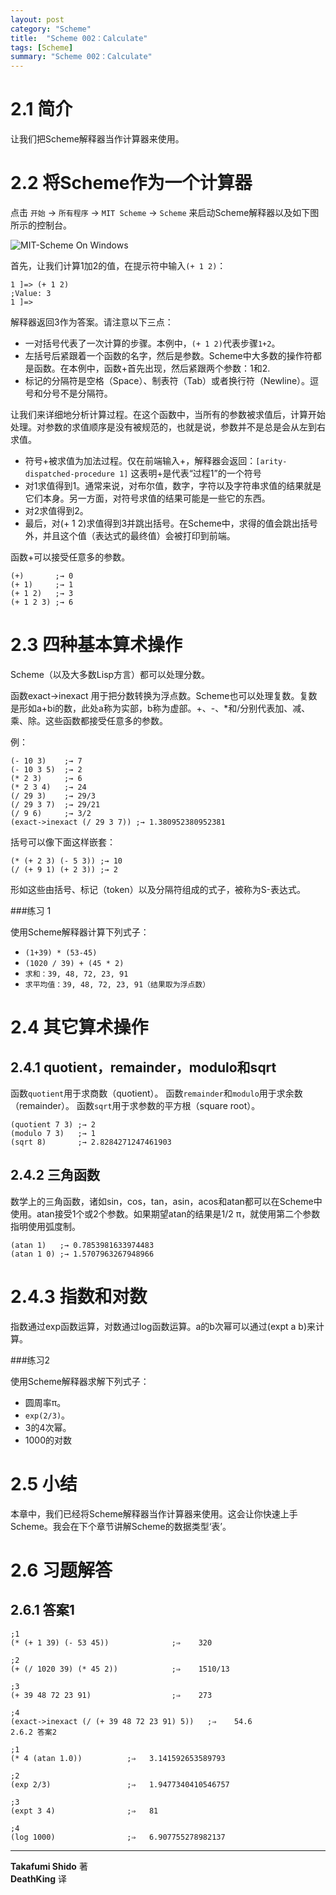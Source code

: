 ```yaml
---
layout: post
category: "Scheme"
title:  "Scheme 002：Calculate"
tags: [Scheme]
summary: "Scheme 002：Calculate"
---
```

# 2.1 简介
让我们把Scheme解释器当作计算器来使用。

# 2.2 将Scheme作为一个计算器

点击 `开始` → `所有程序` → `MIT Scheme` → `Scheme` 来启动Scheme解释器以及如下图所示的控制台。

![MIT-Scheme On Windows](http://deathking.github.io/yast-cn/figures/mit_scheme1.png)

首先，让我们计算1加2的值，在提示符中输入`(+ 1 2)`：

	1 ]=> (+ 1 2)
	;Value: 3
	1 ]=> 

解释器返回3作为答案。请注意以下三点：

* 一对括号代表了一次计算的步骤。本例中，`(+ 1 2)`代表步骤`1+2`。  
* 左括号后紧跟着一个函数的名字，然后是参数。Scheme中大多数的操作符都是函数。在本例中，函数+首先出现，然后紧跟两个参数：1和2.  
* 标记的分隔符是空格（Space）、制表符（Tab）或者换行符（Newline）。逗号和分号不是分隔符。  

让我们来详细地分析计算过程。在这个函数中，当所有的参数被求值后，计算开始处理。对参数的求值顺序是没有被规范的，也就是说，参数并不是总是会从左到右求值。

* 符号+被求值为加法过程。仅在前端输入+，解释器会返回：`[arity-dispatched-procedure 1]` 这表明+是代表“过程1”的一个符号  
* 对1求值得到1。通常来说，对布尔值，数字，字符以及字符串求值的结果就是它们本身。另一方面，对符号求值的结果可能是一些它的东西。  
* 对2求值得到2。  
* 最后，对(+ 1 2)求值得到3并跳出括号。在Scheme中，求得的值会跳出括号外，并且这个值（表达式的最终值）会被打印到前端。  

函数+可以接受任意多的参数。

	(+)       ;→ 0
	(+ 1)     ;→ 1
	(+ 1 2)   ;→ 3
	(+ 1 2 3) ;→ 6


# 2.3 四种基本算术操作

Scheme（以及大多数Lisp方言）都可以处理分数。

函数exact->inexact 用于把分数转换为浮点数。Scheme也可以处理复数。复数是形如a+bi的数，此处a称为实部，b称为虚部。+、-、*和/分别代表加、减、乘、除。这些函数都接受任意多的参数。

例：

	(- 10 3)    ;→ 7
	(- 10 3 5)  ;→ 2
	(* 2 3)     ;→ 6
	(* 2 3 4)   ;→ 24
	(/ 29 3)    ;→ 29/3
	(/ 29 3 7)  ;→ 29/21
	(/ 9 6)     ;→ 3/2
	(exact->inexact (/ 29 3 7)) ;→ 1.380952380952381


括号可以像下面这样嵌套：

	(* (+ 2 3) (- 5 3)) ;→ 10
	(/ (+ 9 1) (+ 2 3)) ;→ 2


形如这些由括号、标记（token）以及分隔符组成的式子，被称为S-表达式。

###练习 1

使用Scheme解释器计算下列式子：

* `(1+39) * (53-45)`  
* `(1020 / 39) + (45 * 2)`  
* `求和：39, 48, 72, 23, 91`  
* `求平均值：39, 48, 72, 23, 91（结果取为浮点数）`  

# 2.4 其它算术操作

## 2.4.1 quotient，remainder，modulo和sqrt

函数`quotient`用于求商数（quotient）。
函数`remainder`和`modulo`用于求余数（remainder）。
函数`sqrt`用于求参数的平方根（square root）。

	(quotient 7 3) ;→ 2
	(modulo 7 3)   ;→ 1
	(sqrt 8)       ;→ 2.8284271247461903

## 2.4.2 三角函数

数学上的三角函数，诸如sin，cos，tan，asin，acos和atan都可以在Scheme中使用。atan接受1个或2个参数。如果期望atan的结果是1/2 π，就使用第二个参数指明使用弧度制。

	(atan 1)   ;→ 0.7853981633974483
	(atan 1 0) ;→ 1.5707963267948966

# 2.4.3 指数和对数

指数通过exp函数运算，对数通过log函数运算。a的b次幂可以通过(expt a b)来计算。

###练习2

使用Scheme解释器求解下列式子：

* 圆周率π。  
* `exp(2/3)`。  
* 3的4次幂。  
* 1000的对数  

# 2.5 小结

本章中，我们已经将Scheme解释器当作计算器来使用。这会让你快速上手Scheme。我会在下个章节讲解Scheme的数据类型‘表’。

# 2.6 习题解答

## 2.6.1 答案1

	;1
	(* (+ 1 39) (- 53 45))              ;⇒    320

	;2
	(+ (/ 1020 39) (* 45 2))            ;⇒    1510/13

	;3
	(+ 39 48 72 23 91)                  ;⇒    273

	;4
	(exact->inexact (/ (+ 39 48 72 23 91) 5))   ;⇒    54.6
	2.6.2 答案2

	;1
	(* 4 (atan 1.0))          ;⇒   3.141592653589793

	;2
	(exp 2/3)                 ;⇒   1.9477340410546757

	;3
	(expt 3 4)                ;⇒   81

	;4
	(log 1000)                ;⇒   6.907755278982137

---
**Takafumi Shido** 著  
**DeathKing** 译

